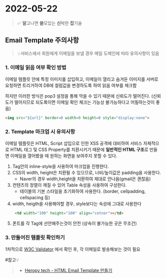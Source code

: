 # 2022-05-22

>✅️ **알**고나면 **쓸**모있는 **신**박한 **잡**기술

## Email Template 주의사항
>💡서비스에서 회원에게 이메일을 보낼 경우 메일 도메인에 따라 유의사항이 있음  


### 1. 이메일 읽음 여부 확인 방법
이메일 템플릿 안에 특정 이미지를 삽입하고, 이메일이 열리고 숨겨둔 이미지를 서버로 요청하면 트리거하여 DB에 컬럼값을 변경하도록 하여 읽음 여부를 체크함  

하지만 이러한 방식은 pop3 설정을 통해 막을 수 있기 때문에 신뢰도가 떨어진다. (신뢰도가 떨어지므로 되도록이면 이메일 확인 체크는 기능상 불가능하다고 어필하는것이 좋음)

```html
<img src="${url}" border=0 width=0 height=0 style="display:none">
```

### 2. Template 마크업 시 유의사항
이메일 템플릿은 HTML, Script 삽입으로 인한 XSS 공격에 대비하여 서비스 자체적으로 HTML 태그 및 CSS Property를 치환시키기 때문에 **일반적인 HTML 구조**로 만들면 이메일을 열어봤을 때 원하는 화면을 보여주지 못할 수 있다.  

1. Tag안의 inline-style을 사용하여 마크업을 진행한다.
2. CSS의 width, height은 치환될 수 있으므로, 너비/높이값은 padding을 사용한다.
   * Naver의 경우 width,height을 치환하여 제대로 안나옴(gmail은 괜찮음)
3. 컨텐츠의 정렬이 깨질 수 있어 Table 속성을 사용하여 구성한다.
   * 테이블의 기본 스타일을 초기화하여 사용한다. (border, cellpadding, cellspacing 등)
4. width, heigth을 사용해야할 경우, style보다는 속성에 그대로 사용한다
   ```html
    <td width="100" height="100" align="cetner"></td>
   ```
5. 폰트를 각 Tag에 선언해주는것이 안전 (상속이 불가능한 곳은 무조건)

### 3. 만들어진 템플릿 확인하기
1차적으로 [W3C Validator](https://validator.w3.org/#validate_by_uri) 에서 확인 후, 각 이메일로 발송해보는 것이 필요


#참고💡
> *  [Heropy tech - HTML Email Template 만들기](https://heropy.blog/2018/12/30/html-email-template/)